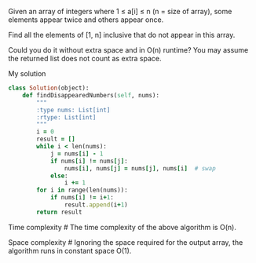 Given an array of integers where 1 ≤ a[i] ≤ n (n = size of array), some elements appear twice and others appear once.

Find all the elements of [1, n] inclusive that do not appear in this array.

Could you do it without extra space and in O(n) runtime? You may assume the returned list does not count as extra space.

My solution

```ruby
class Solution(object):
    def findDisappearedNumbers(self, nums):
        """
        :type nums: List[int]
        :rtype: List[int]
        """
        i = 0
        result = []
        while i < len(nums):
            j = nums[i] - 1
            if nums[i] != nums[j]:
                nums[i], nums[j] = nums[j], nums[i]  # swap
            else:
                i += 1
        for i in range(len(nums)):
            if nums[i] != i+1:
                result.append(i+1)
        return result
```

Time complexity #
The time complexity of the above algorithm is O(n).

Space complexity #
Ignoring the space required for the output array, the algorithm runs in constant space O(1).

